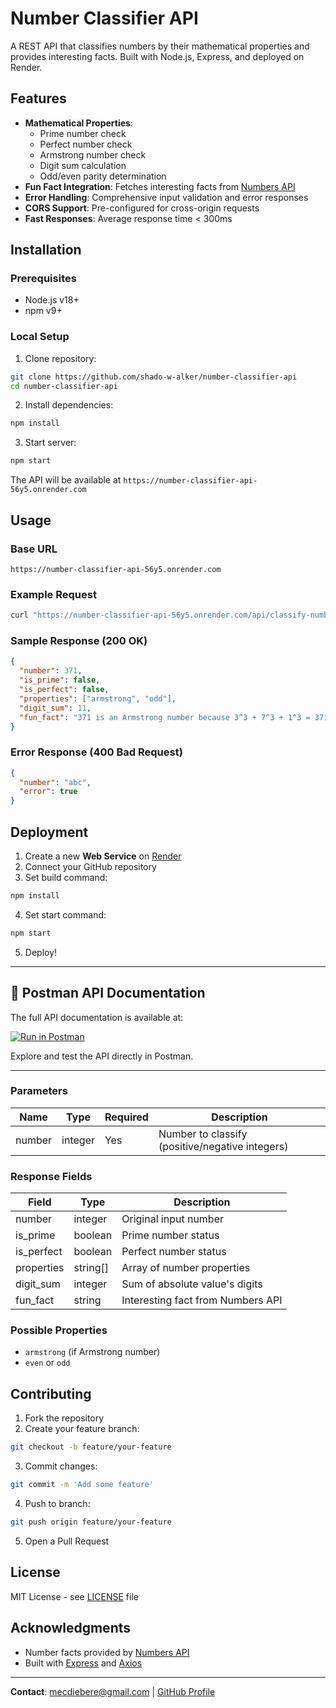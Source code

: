 # Number Classifier API

A REST API that classifies numbers by their mathematical properties and provides interesting facts. Built with Node.js, Express, and deployed on Render.

## Features

- **Mathematical Properties**:
  - Prime number check
  - Perfect number check
  - Armstrong number check
  - Digit sum calculation
  - Odd/even parity determination
- **Fun Fact Integration**: Fetches interesting facts from [Numbers API](http://numbersapi.com)
- **Error Handling**: Comprehensive input validation and error responses
- **CORS Support**: Pre-configured for cross-origin requests
- **Fast Responses**: Average response time < 300ms

## Installation

### Prerequisites

- Node.js v18+
- npm v9+

### Local Setup

1. Clone repository:

```bash
git clone https://github.com/shado-w-alker/number-classifier-api
cd number-classifier-api
```

2. Install dependencies:

```bash
npm install
```

3. Start server:

```bash
npm start
```

The API will be available at `https://number-classifier-api-56y5.onrender.com`

## Usage

### Base URL

`https://number-classifier-api-56y5.onrender.com`

### Example Request

```bash
curl "https://number-classifier-api-56y5.onrender.com/api/classify-number?number=371"
```

### Sample Response (200 OK)

```json
{
  "number": 371,
  "is_prime": false,
  "is_perfect": false,
  "properties": ["armstrong", "odd"],
  "digit_sum": 11,
  "fun_fact": "371 is an Armstrong number because 3^3 + 7^3 + 1^3 = 371"
}
```

### Error Response (400 Bad Request)

```json
{
  "number": "abc",
  "error": true
}
```

## Deployment

1. Create a new **Web Service** on [Render](https://render.com)
2. Connect your GitHub repository
3. Set build command:

```bash
npm install
```

4. Set start command:

```bash
npm start
```

5. Deploy!

---

## 📝 **Postman API Documentation**

The full API documentation is available at:

[![Run in Postman](https://run.pstmn.io/button.svg)](https://documenter.getpostman.com/view/21773885/2sAYX5K2Jf)

Explore and test the API directly in Postman.

---

### Parameters

| Name   | Type    | Required | Description                                     |
| ------ | ------- | -------- | ----------------------------------------------- |
| number | integer | Yes      | Number to classify (positive/negative integers) |

### Response Fields

| Field      | Type     | Description                       |
| ---------- | -------- | --------------------------------- |
| number     | integer  | Original input number             |
| is_prime   | boolean  | Prime number status               |
| is_perfect | boolean  | Perfect number status             |
| properties | string[] | Array of number properties        |
| digit_sum  | integer  | Sum of absolute value's digits    |
| fun_fact   | string   | Interesting fact from Numbers API |

### Possible Properties

- `armstrong` (if Armstrong number)
- `even` or `odd`

## Contributing

1. Fork the repository
2. Create your feature branch:

```bash
git checkout -b feature/your-feature
```

3. Commit changes:

```bash
git commit -m 'Add some feature'
```

4. Push to branch:

```bash
git push origin feature/your-feature
```

5. Open a Pull Request

## License

MIT License - see [LICENSE](LICENSE) file

## Acknowledgments

- Number facts provided by [Numbers API](http://numbersapi.com)
- Built with [Express](https://expressjs.com) and [Axios](https://axios-http.com)

---

**Contact**: [mecdiebere@gmail.com](mailto:mecdiebere@gmail.com) | [GitHub Profile](https://github.com/shado-w-alker)
